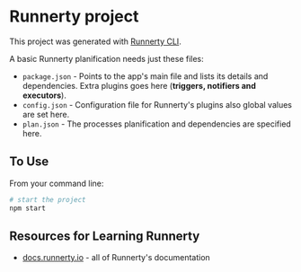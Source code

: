 # Runnerty project

This project was generated with [Runnerty CLI](https://github.com/runnerty/runnerty-cli).

A basic Runnerty planification needs just these files:

- `package.json` - Points to the app's main file and lists its details and dependencies. Extra plugins goes here (**triggers, notifiers and executors**).
- `config.json` - Configuration file for Runnerty's plugins also global values are set here.
- `plan.json` - The processes planification and dependencies are specified here.

## To Use

From your command line:

```bash
# start the project
npm start
```

## Resources for Learning Runnerty

- [docs.runnerty.io](https://docs.runnerty.io) - all of Runnerty's documentation
